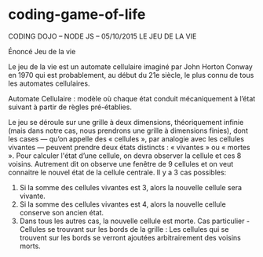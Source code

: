 # coding-game-of-life

CODING DOJO – NODE JS – 05/10/2015
LE JEU DE LA VIE

Énoncé Jeu de la vie

Le jeu de la vie est un automate cellulaire imaginé par John Horton Conway en 1970 qui est probablement, au début du 21e siècle, le plus connu de tous les automates cellulaires.

Automate Cellulaire : modèle où chaque état conduit mécaniquement à l’état suivant à partir de règles pré-établies.

Le jeu se déroule sur une grille à deux dimensions, théoriquement infinie (mais dans notre cas, nous prendrons une grille à dimensions finies), dont les cases — qu’on appelle des « cellules », par analogie avec les cellules vivantes — peuvent prendre deux états distincts : « vivantes » ou « mortes ».
Pour calculer l'état d’une cellule, on devra observer la cellule et ces 8 voisins. Autrement dit on observe une fenêtre de 9 cellules et on veut connaitre le nouvel état de la cellule centrale. Il y a 3 cas possibles:
1.	Si la somme des cellules vivantes est 3, alors la nouvelle cellule sera vivante.
2.	Si la somme des cellules vivantes est 4, alors la nouvelle cellule conserve son ancien état.
3.	Dans tous les autres cas, la nouvelle cellule est morte.
Cas particulier - Cellules se trouvant sur les bords de la grille :
Les cellules qui se trouvent sur les bords se verront ajoutées arbitrairement des voisins morts.
